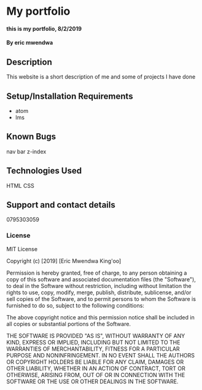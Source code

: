 # My portfolio
#### this is my portfolio, 8/2/2019
#### By eric mwendwa
## Description
This website is a short description of me and some of projects I have done
## Setup/Installation Requirements
* atom
* lms


## Known Bugs
nav bar z-index
## Technologies Used
HTML
CSS
## Support and contact details
 0795303059

### License
MIT License

Copyright (c) [2019] [Eric Mwendwa King'oo]

Permission is hereby granted, free of charge, to any person obtaining a copy
of this software and associated documentation files (the "Software"), to deal
in the Software without restriction, including without limitation the rights
to use, copy, modify, merge, publish, distribute, sublicense, and/or sell
copies of the Software, and to permit persons to whom the Software is
furnished to do so, subject to the following conditions:

The above copyright notice and this permission notice shall be included in all
copies or substantial portions of the Software.

THE SOFTWARE IS PROVIDED "AS IS", WITHOUT WARRANTY OF ANY KIND, EXPRESS OR
IMPLIED, INCLUDING BUT NOT LIMITED TO THE WARRANTIES OF MERCHANTABILITY,
FITNESS FOR A PARTICULAR PURPOSE AND NONINFRINGEMENT. IN NO EVENT SHALL THE
AUTHORS OR COPYRIGHT HOLDERS BE LIABLE FOR ANY CLAIM, DAMAGES OR OTHER
LIABILITY, WHETHER IN AN ACTION OF CONTRACT, TORT OR OTHERWISE, ARISING FROM,
OUT OF OR IN CONNECTION WITH THE SOFTWARE OR THE USE OR OTHER DEALINGS IN THE
SOFTWARE.
